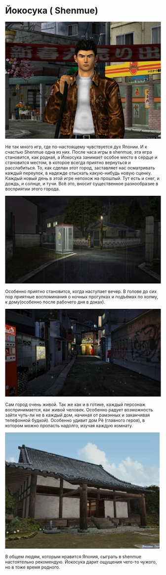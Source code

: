 # Йокосука ( Shenmue)

![](./images/saved_resource(17).jpg)

Не так много игр, где по-настоящему чувствуется дух Японии. И к счастью Shenmue одна из них. После часа игры в shenmue, эта игра становится, как родная, а Йокосука занимает особое место в сердце и становится местом, в которое всегда приятно вернуться и расслабиться. То, как сделан этот город, заставляет нас осматривать каждый переулок, в надежде отыскать какую-нибудь новую сценку. Каждый новый день в этой игре непохож на прошлый. Тут есть и снег, и дождь, и солнце, и тучи. Всё это, вносит существенное разнообразие в восприятии этого города.

![](./images/saved_resource(18).jpg)

Особенно приятно становится, когда наступает вечер. В голове до сих пор приятные воспоминания о ночных прогулках и подъёмах по холму, к дому(особенно после рабочего дня в доках).

![](./images/saved_resource(19).jpg)

Сам город очень живой. Так же как и в готике, каждый персонаж воспринимается, как живой человек. Особенно радует возможность зайти чуть-ли не в каждый дом, начиная от рамэнных и заканчивая телефонной будкой). Особенно удивит дом Рё (главного героя), в котором можно пропасть надолго, изучая каждую комнату.

![](./images/saved_resource(20).jpg)

В общем людям, которым нравится Япония, сыграть в shenmue настоятельно рекомендую. Йокосука дарит ощущения чего-то чужого, но в тоже время родного.
